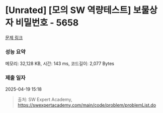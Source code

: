 # [Unrated] [모의 SW 역량테스트] 보물상자 비밀번호 - 5658 

[문제 링크](https://swexpertacademy.com/main/code/problem/problemDetail.do?contestProbId=AWXRUN9KfZ8DFAUo) 

### 성능 요약

메모리: 32,128 KB, 시간: 143 ms, 코드길이: 2,077 Bytes

### 제출 일자

2025-04-19 15:18



> 출처: SW Expert Academy, https://swexpertacademy.com/main/code/problem/problemList.do